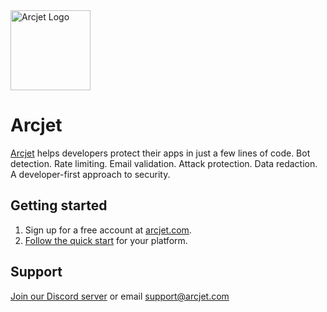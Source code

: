 <a href="https://arcjet.com" target="_arcjet-home">
  <picture>
    <source media="(prefers-color-scheme: dark)" srcset="https://arcjet.com/logo/arcjet-dark-lockup-voyage-horizontal.svg">
    <img src="https://arcjet.com/logo/arcjet-light-lockup-voyage-horizontal.svg" alt="Arcjet Logo" height="128" width="auto">
  </picture>
</a>

# Arcjet

[Arcjet][arcjet] helps developers protect their apps in just a few lines
of code. Bot detection. Rate limiting. Email validation. Attack protection.
Data redaction. A developer-first approach to security.

## Getting started

1. Sign up for a free account at [arcjet.com][arcjet].
2. [Follow the quick start][quick-start] for your platform.

[arcjet]: https://arcjet.com
[quick-start]: https://docs.arcjet.com/get-started

## Support

[Join our Discord server](https://arcjet.com/discord) or email
<support@arcjet.com>

